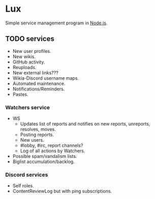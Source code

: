 # Lux
Simple service management program in [Node.js](https://nodejs.org).

## TODO services
- New user profiles.
- New wikis.
- GitHub activity.
- Reuploads.
- New external links???
- Wikia-Discord username maps.
- Automated maintenance.
- Notifications/Reminders.
- Pastes.
### Watchers service
- WS
  - Updates list of reports and notifies on new reports, unreports, resolves, moves.
  - Posting reports.
  - New users.
  - #lobby, #irc, report channels?
  - Log of all actions by Watchers.
- Possible spam/vandalism lists.
- Biglist accumulation/backlog.
### Discord services
- Self roles.
- ContentReviewLog but with ping subscriptions.
